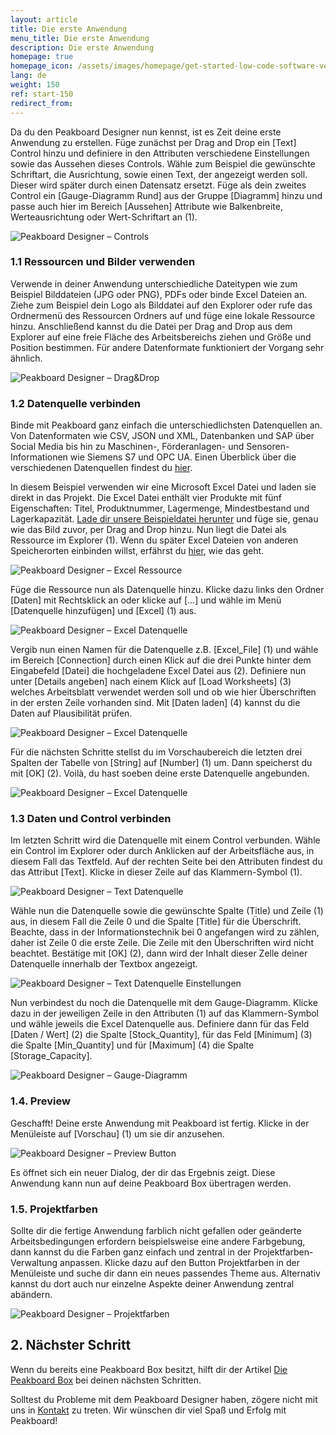 ```yaml
---
layout: article
title: Die erste Anwendung 
menu_title: Die erste Anwendung  
description: Die erste Anwendung
homepage: true
homepage_icon: /assets/images/homepage/get-started-low-code-software-vector.svg
lang: de
weight: 150
ref: start-150
redirect_from:
---
```


Da du den Peakboard Designer nun kennst, ist es Zeit deine erste Anwendung zu erstellen.
Füge zunächst per Drag and Drop ein [Text] Control hinzu und definiere in den Attributen verschiedene Einstellungen sowie das Aussehen dieses Controls.
Wähle zum Beispiel die gewünschte Schriftart, die Ausrichtung, sowie einen Text, der angezeigt werden soll. Dieser wird später durch einen Datensatz ersetzt.
Füge als dein zweites Control ein [Gauge-Diagramm Rund] aus der Gruppe [Diagramm] hinzu und passe auch hier im Bereich [Aussehen] Attribute wie Balkenbreite, Werteausrichtung oder Wert-Schriftart an (1).

![Peakboard Designer – Controls](/assets/images/get_started/Visualization_controls_de.png)

### 1.1 Ressourcen und Bilder verwenden

Verwende in deiner Anwendung unterschiedliche Dateitypen wie zum Beispiel Bilddateien (JPG oder PNG), PDFs oder binde Excel Dateien an. Ziehe zum Beispiel dein Logo als Bilddatei auf den Explorer oder rufe das Ordnermenü des Ressourcen Ordners auf und füge eine lokale Ressource hinzu. Anschließend kannst du die Datei per Drag and Drop aus dem Explorer auf eine freie Fläche des Arbeitsbereichs ziehen und Größe und Position bestimmen.
Für andere Datenformate funktioniert der Vorgang sehr ähnlich.

![Peakboard Designer – Drag&Drop](/assets/images/get_started/Visualization_resources_de.gif)

### 1.2 Datenquelle verbinden

Binde mit Peakboard ganz einfach die unterschiedlichsten Datenquellen an.
Von Datenformaten wie CSV, JSON und XML, Datenbanken und SAP über Social Media bis hin zu Maschinen-, Förderanlagen- und Sensoren-Informationen wie Siemens S7 und OPC UA.
Einen Überblick über die verschiedenen Datenquellen findest du [hier](https://peakboard.com/schnittstellen/?utm_source=HelpCenter&utm_medium=Link&utm_campaign=GetStarted_Article).

In diesem Beispiel verwenden wir eine Microsoft Excel Datei und laden sie direkt in das Projekt.
Die Excel Datei enthält vier Produkte mit fünf Eigenschaften: Titel, Produktnummer, Lagermenge, Mindestbestand und Lagerkapazität.
[Lade dir unsere Beispieldatei herunter](/assets/files/examples/Peakboard_Example_Date.xlsx) und füge sie, genau wie das Bild zuvor, per Drag and Drop hinzu.
Nun liegt die Datei als Ressource im Explorer (1). Wenn du später Excel Dateien von anderen Speicherorten einbinden willst, erfährst du [hier](/data_sources/Excel/de-excel.html), wie das geht.

![Peakboard Designer – Excel Ressource](/assets/images/get_started/Visualization_excel-01_de.png)

Füge die Ressource nun als Datenquelle hinzu.
Klicke dazu links den Ordner [Daten] mit Rechtsklick an oder klicke auf […] und wähle im Menü [Datenquelle hinzufügen] und [Excel] (1) aus.

![Peakboard Designer – Excel Datenquelle](/assets/images/get_started/Visualization_excel-02_de.png)

Vergib nun einen Namen für die Datenquelle z.B. [Excel_File] (1) und wähle im Bereich [Connection] durch einen Klick auf die drei Punkte hinter dem Eingabefeld [Datei] die hochgeladene Excel Datei aus (2).
Definiere nun unter [Details angeben] nach einem Klick auf [Load Worksheets] (3) welches Arbeitsblatt verwendet werden soll und ob wie hier Überschriften in der ersten Zeile vorhanden sind. Mit [Daten laden] (4) kannst du die Daten auf Plausibilität prüfen.

![Peakboard Designer – Excel Datenquelle](/assets/images/get_started/Visualization_excel-03_de.png)

Für die nächsten Schritte stellst du im Vorschaubereich die letzten drei Spalten der Tabelle von [String] auf [Number] (1) um. Dann speicherst du mit [OK] (2).
Voilà, du hast soeben deine erste Datenquelle angebunden.

![Peakboard Designer – Excel Datenquelle](/assets/images/get_started/Visualization_excel-04_de.png)

### 1.3 Daten und Control verbinden

Im letzten Schritt wird die Datenquelle mit einem Control verbunden.
Wähle ein Control im Explorer oder durch Anklicken auf der Arbeitsfläche aus, in diesem Fall das Textfeld.
Auf der rechten Seite bei den Attributen findest du das Attribut [Text].
Klicke in dieser Zeile auf das Klammern-Symbol (1).

![Peakboard Designer – Text Datenquelle](/assets/images/get_started/Visualization_excel-05_de.png)

Wähle nun die Datenquelle sowie die gewünschte Spalte (Title) und Zeile (1) aus, in diesem Fall die Zeile 0 und die Spalte [Title] für die Überschrift.
Beachte, dass in der Informationstechnik bei 0 angefangen wird zu zählen, daher ist Zeile 0 die erste Zeile.
Die Zeile mit den Überschriften wird nicht beachtet.
Bestätige mit [OK] (2), dann wird der Inhalt dieser Zelle deiner Datenquelle innerhalb der Textbox angezeigt.

![Peakboard Designer – Text Datenquelle Einstellungen](/assets/images/get_started/Visualization_excel-06_de.png)

Nun verbindest du noch die Datenquelle mit dem Gauge-Diagramm.
Klicke dazu in der jeweiligen Zeile in den Attributen (1) auf das Klammern-Symbol und wähle jeweils die Excel Datenquelle aus.
Definiere dann für das Feld [Daten / Wert] (2) die Spalte [Stock_Quantity], für das Feld [Minimum] (3) die Spalte [Min_Quantity] und für [Maximum] (4) die Spalte [Storage_Capacity].

![Peakboard Designer – Gauge-Diagramm](/assets/images/get_started/Visualization_excel-07_de.png)

### 1.4. Preview

Geschafft!
Deine erste Anwendung mit Peakboard ist fertig.
Klicke in der Menüleiste auf [Vorschau] (1) um sie dir anzusehen.

![Peakboard Designer – Preview Button](/assets/images/get_started/Visualization_excel-08_de.png)

Es öffnet sich ein neuer Dialog, der dir das Ergebnis zeigt. Diese Anwendung kann nun auf deine Peakboard Box übertragen werden.

### 1.5. Projektfarben

Sollte dir die fertige Anwendung farblich nicht gefallen oder geänderte Arbeitsbedingungen erfordern beispielsweise eine andere Farbgebung, dann kannst du die Farben ganz einfach und zentral in der Projektfarben-Verwaltung anpassen.
Klicke dazu auf den Button Projektfarben in der Menüleiste und suche dir dann ein neues passendes Theme aus. Alternativ kannst du dort auch nur einzelne Aspekte deiner Anwendung zentral abändern.

![Peakboard Designer – Projektfarben](/assets/images/get_started/Visualization_projectcolors_de.gif)

## 2. Nächster Schritt

Wenn du bereits eine Peakboard Box besitzt, hilft dir der Artikel [Die Peakboard Box](https://help.peakboard.com/get_started/de-peakboard-box.html) bei deinen nächsten Schritten.

Solltest du Probleme mit dem Peakboard Designer haben, zögere nicht mit uns in [Kontakt](mailto:support@peakboard.com) zu treten.
Wir wünschen dir viel Spaß und Erfolg mit Peakboard!
